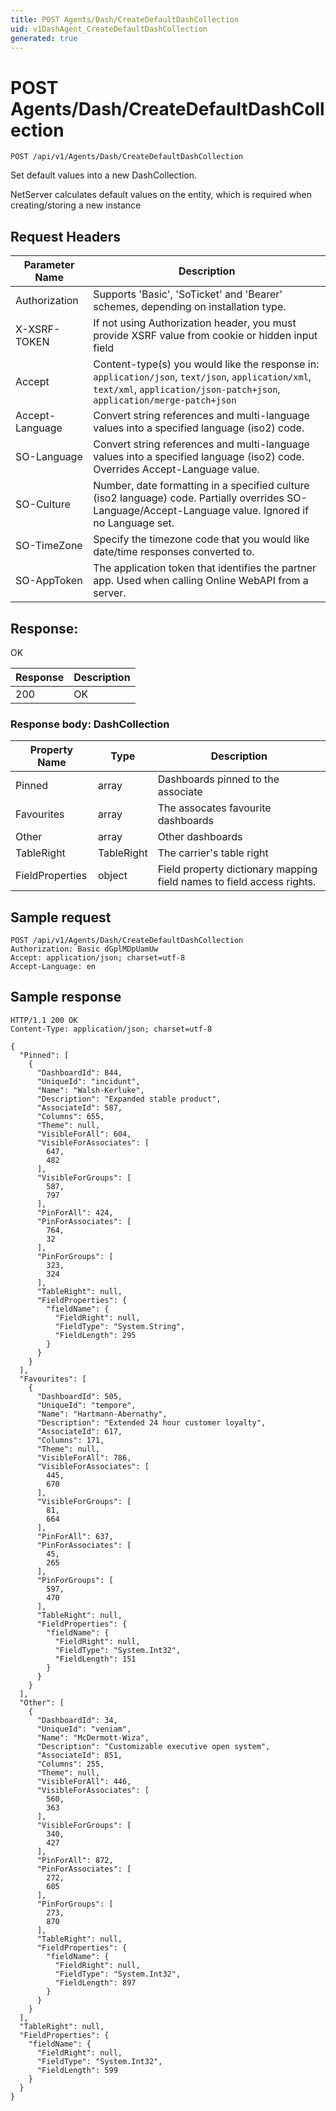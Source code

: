```yaml
---
title: POST Agents/Dash/CreateDefaultDashCollection
uid: v1DashAgent_CreateDefaultDashCollection
generated: true
---
```


# POST Agents/Dash/CreateDefaultDashCollection

```http
POST /api/v1/Agents/Dash/CreateDefaultDashCollection
```

Set default values into a new DashCollection.


NetServer calculates default values on the entity, which is required when creating/storing a new instance







## Request Headers

| Parameter Name | Description |
|----------------|-------------|
| Authorization  | Supports 'Basic', 'SoTicket' and 'Bearer' schemes, depending on installation type. |
| X-XSRF-TOKEN   | If not using Authorization header, you must provide XSRF value from cookie or hidden input field |
| Accept         | Content-type(s) you would like the response in: `application/json`, `text/json`, `application/xml`, `text/xml`, `application/json-patch+json`, `application/merge-patch+json` |
| Accept-Language | Convert string references and multi-language values into a specified language (iso2) code. |
| SO-Language | Convert string references and multi-language values into a specified language (iso2) code. Overrides Accept-Language value. |
| SO-Culture | Number, date formatting in a specified culture (iso2 language) code. Partially overrides SO-Language/Accept-Language value. Ignored if no Language set. |
| SO-TimeZone | Specify the timezone code that you would like date/time responses converted to. |
| SO-AppToken | The application token that identifies the partner app. Used when calling Online WebAPI from a server. |


## Response:

OK

| Response | Description |
|----------------|-------------|
| 200 | OK |

### Response body: DashCollection

| Property Name | Type |  Description |
|----------------|------|--------------|
| Pinned | array | Dashboards pinned to the associate |
| Favourites | array | The assocates favourite dashboards |
| Other | array | Other dashboards |
| TableRight | TableRight | The carrier's table right |
| FieldProperties | object | Field property dictionary mapping field names to field access rights. |

## Sample request

```http!
POST /api/v1/Agents/Dash/CreateDefaultDashCollection
Authorization: Basic dGplMDpUamUw
Accept: application/json; charset=utf-8
Accept-Language: en
```

## Sample response

```http_
HTTP/1.1 200 OK
Content-Type: application/json; charset=utf-8

{
  "Pinned": [
    {
      "DashboardId": 844,
      "UniqueId": "incidunt",
      "Name": "Walsh-Kerluke",
      "Description": "Expanded stable product",
      "AssociateId": 587,
      "Columns": 655,
      "Theme": null,
      "VisibleForAll": 604,
      "VisibleForAssociates": [
        647,
        482
      ],
      "VisibleForGroups": [
        587,
        797
      ],
      "PinForAll": 424,
      "PinForAssociates": [
        764,
        32
      ],
      "PinForGroups": [
        323,
        324
      ],
      "TableRight": null,
      "FieldProperties": {
        "fieldName": {
          "FieldRight": null,
          "FieldType": "System.String",
          "FieldLength": 295
        }
      }
    }
  ],
  "Favourites": [
    {
      "DashboardId": 505,
      "UniqueId": "tempore",
      "Name": "Hartmann-Abernathy",
      "Description": "Extended 24 hour customer loyalty",
      "AssociateId": 617,
      "Columns": 171,
      "Theme": null,
      "VisibleForAll": 786,
      "VisibleForAssociates": [
        445,
        670
      ],
      "VisibleForGroups": [
        81,
        664
      ],
      "PinForAll": 637,
      "PinForAssociates": [
        45,
        265
      ],
      "PinForGroups": [
        597,
        470
      ],
      "TableRight": null,
      "FieldProperties": {
        "fieldName": {
          "FieldRight": null,
          "FieldType": "System.Int32",
          "FieldLength": 151
        }
      }
    }
  ],
  "Other": [
    {
      "DashboardId": 34,
      "UniqueId": "veniam",
      "Name": "McDermott-Wiza",
      "Description": "Customizable executive open system",
      "AssociateId": 851,
      "Columns": 255,
      "Theme": null,
      "VisibleForAll": 446,
      "VisibleForAssociates": [
        560,
        363
      ],
      "VisibleForGroups": [
        340,
        427
      ],
      "PinForAll": 872,
      "PinForAssociates": [
        272,
        605
      ],
      "PinForGroups": [
        273,
        870
      ],
      "TableRight": null,
      "FieldProperties": {
        "fieldName": {
          "FieldRight": null,
          "FieldType": "System.Int32",
          "FieldLength": 897
        }
      }
    }
  ],
  "TableRight": null,
  "FieldProperties": {
    "fieldName": {
      "FieldRight": null,
      "FieldType": "System.Int32",
      "FieldLength": 599
    }
  }
}
```